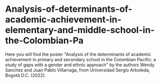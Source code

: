 # Analysis-of-determinants-of-academic-achievement-in-elementary-and-middle-school-in-the-Colombian-Pa
Here you will find the poster "Analysis of the determinants of academic achievement in primary and secondary school in the Colombian Pacific: a study of gaps with a gender and ethnic approach" by the authors Wendy Sanchez and Juan Pablo Villarraga, from Universidad Sergio Arboleda, Bogotá D.C. (2022).
